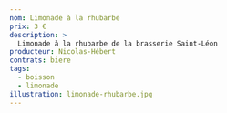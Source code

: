 ```yaml
---
nom: Limonade à la rhubarbe
prix: 3 €
description: >
  Limonade à la rhubarbe de la brasserie Saint-Léon
producteur: Nicolas-Hébert
contrats: biere
tags: 
  - boisson
  - limonade
illustration: limonade-rhubarbe.jpg
---
```


